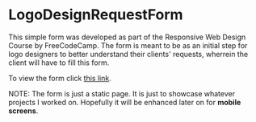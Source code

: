 # LogoDesignRequestForm
This simple form was developed as part of the Responsive Web Design Course by FreeCodeCamp. The form is meant to be as an initial step for logo designers to better understand their clients' requests, wherrein the client will have to fill this form.

To view the form click [this link](http://logorequestform.epizy.com/).


NOTE: The form is just a static page. It is just to showcase whatever projects I worked on. Hopefully it will be enhanced later on for **mobile screens**.
